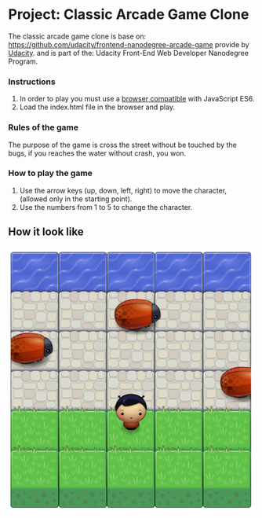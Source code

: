 # Project: Classic Arcade Game Clone
The classic arcade game clone is base on: https://github.com/udacity/frontend-nanodegree-arcade-game provide by [Udacity](https://www.udacity.com).
and is part of the: Udacity Front-End Web Developer Nanodegree Program.

### Instructions

1) In order to play you must use a [browser compatible](https://caniuse.com/#search=ES6) with JavaScript ES6.
2) Load the index.html file in the browser and play.

### Rules of the game
The purpose of the game is cross the street without be touched by the bugs, if you reaches the water without crash, you won.

### How to play the game
1) Use the arrow keys (up, down, left, right) to move the character, (allowed only in the starting point).
2) Use the numbers from 1 to 5 to change the character.

## How it look like

![Screen-Shot-Demo](/projects/04-arcade-game/screenshot/screenshot-arcade-game.png)

